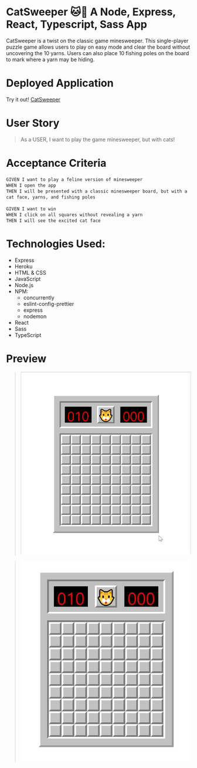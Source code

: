 # CatSweeper 🐱🧶 A Node, Express, React, Typescript, Sass App  

CatSweeper is a twist on the classic game minesweeper. This single-player puzzle game allows users to play on easy mode and 
clear the board without uncovering the 10 yarns. Users can also place 10 fishing poles on the board to mark where a yarn may be hiding.

# Deployed Application

Try it out!
[CatSweeper](https://cat-sweeper.herokuapp.com/)

# User Story

> As a USER, I want to play the game minesweeper, but with cats!

# Acceptance Criteria

```
GIVEN I want to play a feline version of minesweeper
WHEN I open the app
THEN I will be presented with a classic minesweeper board, but with a cat face, yarns, and fishing poles

GIVEN I want to win
WHEN I click on all squares without revealing a yarn
THEN I will see the excited cat face

```

# Technologies Used:
- Express
- Heroku
- HTML & CSS
- JavaScript
- Node.js
- NPM:
  - concurrently
  - eslint-config-prettier
  - express
  - nodemon
- React
- Sass
- TypeScript

# Preview

>![CatSweeper-gif](client/src/images/cat-sweeper-gif.gif)

>![CatSweeper](client/src/images/catSweeper.JPG)
